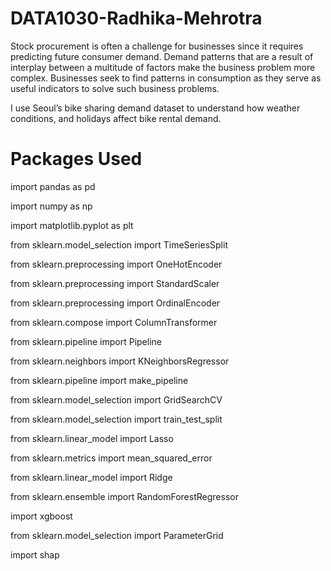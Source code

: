 # DATA1030-Radhika-Mehrotra
Stock procurement is often a challenge for businesses since it requires predicting future consumer demand. Demand patterns that are a result of interplay between a multitude of factors make the business problem more complex. Businesses seek to find patterns in consumption as they serve as useful indicators to solve such business problems.

I use Seoul’s bike sharing demand dataset to understand how weather conditions, and holidays affect bike rental demand.

# Packages Used
import pandas as pd

import numpy as np

import matplotlib.pyplot as plt

from sklearn.model_selection import TimeSeriesSplit

from sklearn.preprocessing import OneHotEncoder

from sklearn.preprocessing import StandardScaler

from sklearn.preprocessing import OrdinalEncoder

from sklearn.compose import ColumnTransformer

from sklearn.pipeline import Pipeline

from sklearn.neighbors import KNeighborsRegressor

from sklearn.pipeline import make_pipeline

from sklearn.model_selection import GridSearchCV

from sklearn.model_selection import train_test_split 

from  sklearn.linear_model import Lasso

from sklearn.metrics import mean_squared_error

from  sklearn.linear_model import Ridge

from sklearn.ensemble import RandomForestRegressor

import xgboost

from sklearn.model_selection import ParameterGrid

import shap
